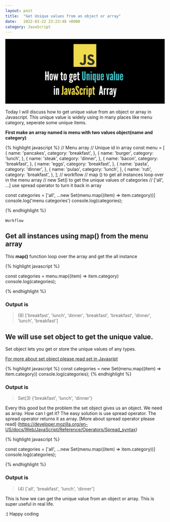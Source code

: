 ```yaml
---
layout: post
title:  "Get Unique values from an object or array"
date:   2022-03-22 23:23:48 +0900
category: JavaScript
---
```

![Unique array value in JavaScript](/javascript/assets/images/UniqueValueInJavaScript.png)

Today I will discuss how to get unique value from an object or array in Javascript. This unique value is widely using in many places like menu category, seperate some unique items. 

**First make an array named is menu with two values object(name and category)**

{% highlight javascript %}
// Menu array
// Unique id in array
const menu = [
    {
        name: 'pancakes',
        category: 'breakfast',
    },
    {
        name: 'burger',
        category: 'lunch',
    },
    {
        name: 'steak',
        category: 'dinner',
    },
    {
        name: 'bacon',
        category: 'breakfast',
    },
    {
        name: 'eggs',
        category: 'breakfast',
    },
    {
        name: 'pasta',
        category: 'dinner',
    },
    {
        name: 'pulao',
        category: 'lunch',
    },
    {
        name: 'ruti',
        category: 'breakfast',
    },
];
// workflow 
// map () to get all instances loop over in the menu array
// new Set() to get the unique values of categories
// ['all', ...] use spread operator to turn it back in array

const categories = ['all', ...new Set(menu.map((item) => item.category))]
console.log('menu categories')
console.log(categories);

{% endhighlight %}

`Workflow`
## Get all instances using map() from the menu array
This **map()** function loop over the array and get the all instance

{% highlight javascript %}

const categories = menu.map((item) => item.category)
console.log(categories);

{% endhighlight %}

### Output is
> (8) ['breakfast', 'lunch', 'dinner', 'breakfast', 'breakfast', 'dinner', 'lunch', 'breakfast']

## We will use set object to get the unique value.

Set object lets you get or store the unique values of any types.

[For more about set object please read set in Javasript](https://developer.mozilla.org/en-US/docs/Web/JavaScript/Reference/Global_Objects/Set)

{% highlight javascript %}
  const categories = new Set(menu.map((item) => item.category))
  console.log(categories);
{% endhighlight %}

### Output is
> Set(3) {'breakfast', 'lunch', 'dinner'}

Every this good but the problem the set object gives us an object. We need as array. How can I get it?
The easy solution is use spread operator.
The spread operator returns it as array.
[More about spread operator please read] (https://developer.mozilla.org/en-US/docs/Web/JavaScript/Reference/Operators/Spread_syntax)

{% highlight javascript %}

  const categories = ['all', ...new Set(menu.map((item) => item.category))]
  console.log(categories);

{% endhighlight %}

### Output is
> (4) ['all', 'breakfast', 'lunch', 'dinner']

This is how we can get the unique value from an object or array. This is super useful in real life.

:) Happy coding
